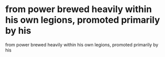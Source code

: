 # from power brewed heavily within his own legions, promoted primarily by his

from power brewed heavily within his own legions, promoted primarily by his